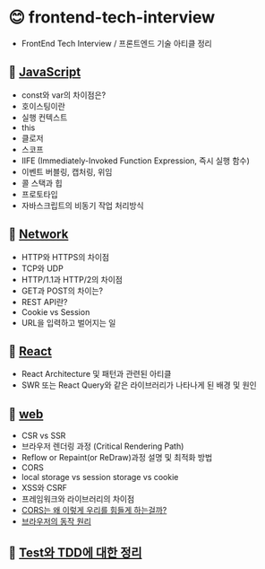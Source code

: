 # 😊 frontend-tech-interview
- FrontEnd Tech Interview / 프론트엔드 기술 아티클 정리

## 🍭 [JavaScript](https://github.com/saseungmin/frontend-tech-interview/tree/main/javascript)
- const와 var의 차이점은?
- 호이스팅이란
- 실행 컨텍스트
- this
- 클로저
- 스코프
- IIFE (Immediately-Invoked Function Expression, 즉시 실행 함수)
- 이벤트 버블링, 캡처링, 위임
- 콜 스택과 힙
- 프로토타입
- 자바스크립트의 비동기 작업 처리방식

## 🍭 [Network](https://github.com/saseungmin/frontend-tech-interview/tree/main/network)
- HTTP와 HTTPS의 차이점
- TCP와 UDP
- HTTP/1.1과 HTTP/2의 차이점
- GET과 POST의 차이는?
- REST API란?
- Cookie vs Session
- URL을 입력하고 벌어지는 일

## 🍭 [React](https://github.com/saseungmin/frontend-tech-interview/tree/main/react)
- React Architecture 및 패턴과 관련된 아티클
- SWR 또는 React Query와 같은 라이브러리가 나타나게 된 배경 및 원인

## 🍭 [web](https://github.com/saseungmin/frontend-tech-interview/tree/main/web)
- CSR vs SSR
- 브라우저 렌더링 과정 (Critical Rendering Path)
- Reflow or Repaint(or ReDraw)과정 설명 및 최적화 방법
- CORS
- local storage vs session storage vs cookie
- XSS와 CSRF
- 프레임워크와 라이브러리의 차이점
- [CORS는 왜 이렇게 우리를 힘들게 하는걸까?](https://github.com/saseungmin/frontend-tech-interview/tree/main/web/cors)
- [브라우저의 동작 원리](https://github.com/saseungmin/frontend-tech-interview/tree/main/web/%EB%B8%8C%EB%9D%BC%EC%9A%B0%EC%A0%80%EC%9D%98%20%EB%8F%99%EC%9E%91%20%EC%9B%90%EB%A6%AC)

## 🍭 [Test와 TDD에 대한 정리](https://github.com/saseungmin/frontend-tech-interview/tree/main/TestAndTDD)
